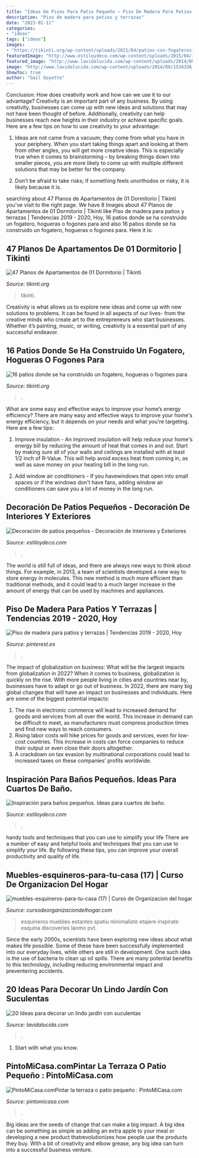 ```yaml
---
title: "Ideas De Pisos Para Patio Pequeño ~ Piso De Madera Para Patios Y Terrazas"
description: "Piso de madera para patios y terrazas"
date: "2023-01-11"
categories:
- "ideas"
tags: ["ideas"]
images:
- "https://tikinti.org/wp-content/uploads/2021/04/patios-con-fogateros-fogatas-13.jpg"
featuredImage: "http://www.estiloydeco.com/wp-content/uploads/2015/04/inspiracion-para-banos-pequenos-10.jpg"
featured_image: "http://www.lavidalucida.com/wp-content/uploads/2014/09/1534336_187117581488707_599128456_n.jpg"
image: "http://www.lavidalucida.com/wp-content/uploads/2014/09/1534336_187117581488707_599128456_n.jpg"
ShowToc: true
author: "Gail Goyette"
---
```



Conclusion: How does creativity work and how can we use it to our advantage?
Creativity is an important part of any business. By using creativity, businesses can come up with new ideas and solutions that may not have been thought of before. Additionally, creativity can help businesses reach new heights in their industry or achieve specific goals. Here are a few tips on how to use creativity to your advantage: 
1. Ideas are not came from a vacuum; they come from what you have in your periphery. When you start taking things apart and looking at them from other angles, you will get more creative ideas. This is especially true when it comes to brainstorming – by breaking things down into smaller pieces, you are more likely to come up with multiple different solutions that may be better for the company. 

2. Don’t be afraid to take risks; if something feels unorthodox or risky, it is likely because it is.

	

		
searching about 47 Planos de Apartamentos de 01 Dormitorio | Tikinti you've visit to the right page. We have 8 Images about 47 Planos de Apartamentos de 01 Dormitorio | Tikinti like Piso de madera para patios y terrazas | Tendencias 2019 - 2020, Hoy, 16 patios donde se ha construido un fogatero, hogueras o fogones para and also 16 patios donde se ha construido un fogatero, hogueras o fogones para. Here it is:
		
    
## 47 Planos De Apartamentos De 01 Dormitorio | Tikinti

<img loading=lazy src="http://tikinti.org/wp-content/uploads/2014/06/apartamentos-de-un-dormitorio-29.jpg" onerror="this.onerror=null;this.src='https://tse3.mm.bing.net/th?id=OIP._BNEumOOIjyyF_YAtIxm4AHaGe&amp;pid=15.1';" alt="47 Planos de Apartamentos de 01 Dormitorio | Tikinti">

_Source: tikinti.org_

>tikinti. 

	

Creativity is what allows us to explore new ideas and come up with new solutions to problems. It can be found in all aspects of our lives- from the creative minds who create art to the entrepreneurs who start businesses. Whether it’s painting, music, or writing, creativity is a essential part of any successful endeavor.

    
## 16 Patios Donde Se Ha Construido Un Fogatero, Hogueras O Fogones Para

<img loading=lazy src="https://tikinti.org/wp-content/uploads/2021/04/patios-con-fogateros-fogatas-13.jpg" onerror="this.onerror=null;this.src='https://tse3.mm.bing.net/th?id=OIP.H4kFoOaVC-xvWFMJiKEIsAHaJ4&amp;pid=15.1';" alt="16 patios donde se ha construido un fogatero, hogueras o fogones para">

_Source: tikinti.org_

>. 

	

What are some easy and effective ways to improve your home’s energy efficiency?
There are many easy and effective ways to improve your home's energy efficiency, but it depends on your needs and what you're targeting. Here are a few tips:
1. Improve insulation - An improved insulation will help reduce your home's energy bill by reducing the amount of heat that comes in and out. Start by making sure all of your walls and ceilings are installed with at least 1/2 inch of R-Value. This will help avoid excess heat from coming in, as well as save money on your heating bill in the long run.

2. Add window air conditioners - If you havewindows that open into small spaces or if the windows don't have fans, adding window air conditioners can save you a lot of money in the long run.

    
## Decoración De Patios Pequeños - Decoración De Interiores Y Exteriores

<img loading=lazy src="https://www.estiloydeco.com/wp-content/uploads/2014/06/patios-pequenos-12.jpg" onerror="this.onerror=null;this.src='https://tse3.mm.bing.net/th?id=OIP.EMHtl_A5-O0xxmFoTE6mLAHaJ4&amp;pid=15.1';" alt="Decoración de patios pequeños - Decoración de Interiores y Exteriores">

_Source: estiloydeco.com_

>. 

	

The world is still full of ideas, and there are always new ways to think about things. For example, in 2013, a team of scientists developed a new way to store energy in molecules. This new method is much more efficient than traditional methods, and it could lead to a much larger increase in the amount of energy that can be used by machines and appliances.

    
## Piso De Madera Para Patios Y Terrazas | Tendencias 2019 - 2020, Hoy

<img loading=lazy src="https://i.pinimg.com/736x/e6/17/ee/e617ee59fa834c0b0206a52d5930550a.jpg" onerror="this.onerror=null;this.src='https://tse2.mm.bing.net/th?id=OIP.1S3TLk0vCr2wnZmwP82XpwHaI_&amp;pid=15.1';" alt="Piso de madera para patios y terrazas | Tendencias 2019 - 2020, Hoy">

_Source: pinterest.es_

>. 

	

The impact of globalization on business: What will be the largest impacts from globalization in 2022?
When it comes to business, globalization is quickly on the rise. With more people living in cities and countries near by, businesses have to adapt or go out of business. In 2022, there are many big global changes that will have an impact on businesses and individuals. Here are some of the biggest potential impacts: 
1) The rise in electronic commerce will lead to increased demand for goods and services from all over the world. This increase in demand can be difficult to meet, as manufacturers must compress production times and find new ways to reach consumers. 
2) Rising labor costs will hike prices for goods and services, even for low-cost countries. This increase in costs can force companies to reduce their output or even close their doors altogether. 
3) A crackdown on tax evasion by multinational corporations could lead to increased taxes on these companies’ profits worldwide.

    
## Inspiración Para Baños Pequeños. Ideas Para Cuartos De Baño.

<img loading=lazy src="http://www.estiloydeco.com/wp-content/uploads/2015/04/inspiracion-para-banos-pequenos-10.jpg" onerror="this.onerror=null;this.src='https://tse4.mm.bing.net/th?id=OIP.CAmyAo3Mxh66HeNvgoG8OgHaLH&amp;pid=15.1';" alt="Inspiración para baños pequeños. Ideas para cuartos de baño.">

_Source: estiloydeco.com_

>. 

	

handy tools and techniques that you can use to simplify your life
There are a number of easy and helpful tools and techniques that you can use to simplify your life. By following these tips, you can improve your overall productivity and quality of life.

    
## Muebles-esquineros-para-tu-casa (17) | Curso De Organizacion Del Hogar

<img loading=lazy src="https://cursodeorganizaciondelhogar.com/wp-content/uploads/2017/06/muebles-esquineros-para-tu-casa-17.jpg" onerror="this.onerror=null;this.src='https://tse3.mm.bing.net/th?id=OIP.awRRtNAa5JX5dxgKXaS4lAHaLB&amp;pid=15.1';" alt="muebles-esquineros-para-tu-casa (17) | Curso de Organizacion del hogar">

_Source: cursodeorganizaciondelhogar.com_

>esquineros muebles estantes spatiu minimaliste etajere inspirate esquina discoveries lanmo pvt. 

	

Since the early 2000s, scientists have been exploring new ideas about what makes life possible. Some of these have been successfully implemented into our everyday lives, while others are still in development. One such idea is the use of bacteria to clean up oil spills. There are many potential benefits to this technology, including reducing environmental impact and preventering accidents.

    
## 20 Ideas Para Decorar Un Lindo Jardín Con Suculentas

<img loading=lazy src="http://www.lavidalucida.com/wp-content/uploads/2014/09/1534336_187117581488707_599128456_n.jpg" onerror="this.onerror=null;this.src='https://tse3.mm.bing.net/th?id=OIP.VYEZimbtUC--piMRCR7BTgHaJ4&amp;pid=15.1';" alt="20 Ideas para decorar un lindo jardín con suculentas">

_Source: lavidalucida.com_

>. 

	

1. Start with what you know.

    
## PintoMiCasa.comPintar La Terraza O Patio Pequeño : PintoMiCasa.com

<img loading=lazy src="http://3.bp.blogspot.com/_OeooQ18agRE/TRo3EXr6s3I/AAAAAAAAE-s/KGC1gGnl-FY/s1600/terraza-color-tierra.jpg" onerror="this.onerror=null;this.src='https://tse2.mm.bing.net/th?id=OIP.vz6KIELr8oZ_cI7WYrgyeAHaK4&amp;pid=15.1';" alt="PintoMiCasa.comPintar la terraza o patio pequeño : PintoMiCasa.com">

_Source: pintomicasa.com_

>. 

	

Big ideas are the seeds of change that can make a big impact. A big idea can be something as simple as adding an extra apple to your meal or developing a new product thatrevolutionizes how people use the products they buy. With a bit of creativity and elbow grease, any big idea can turn into a successful business venture.

